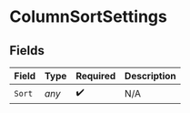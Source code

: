 # ColumnSortSettings


## Fields

| Field              | Type               | Required           | Description        |
| ------------------ | ------------------ | ------------------ | ------------------ |
| `Sort`             | *any*              | :heavy_check_mark: | N/A                |